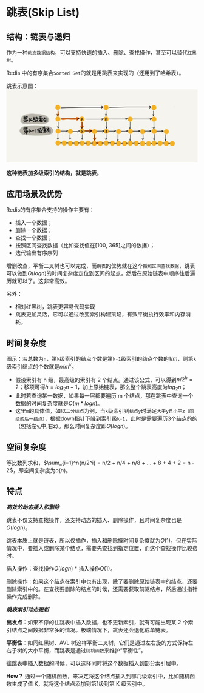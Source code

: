 # 跳表(Skip List)

## 结构：链表与递归

作为一种`动态数据结构`，可以支持快速的插入、删除、查找操作，甚至可以替代`红黑树`。

Redis 中的有序集合`Sorted Set`的就是用跳表来实现的（还用到了哈希表）。

跳表示意图：
![跳表示意图](../../.imgs/skip_list.jpg)

**这种链表加多级索引的结构，就是跳表**。

## 应用场景及优势

Redis的有序集合支持的操作主要有：

- 插入一个数据；
- 删除一个数据；
- 查找一个数据；
- 按照区间查找数据（比如查找值在[100, 365]之间的数据）；
- 迭代输出有序序列

增删改查，平衡二叉树也可以完成，而`跳表`的优势就在这个`按照区间查找数据`，跳表可以做到$O(logn)$的时间复杂度定位到区间的起点，然后在原始链表中顺序往后遍历就可以了。这非常高效。

另外：

- 相对红黑树，跳表更容易代码实现
- 跳表更加灵活，它可以通过改变索引构建策略，有效平衡执行效率和内存消耗。

## 时间复杂度

图示：若总数为`n`，第`k`级索引的结点个数是第`k-1`级索引的结点个数的$1/m$，则第`k`级索引结点的个数就是$n/m^k$。

- 假设索引有 h 级，最高级的索引有 2 个结点。通过该公式，可以得到$n/2^h=2$；移项可得$h=log_2{n-1}$，加上原始链表，那么整个跳表高度为$log_2{n}$；
- 此时若查询某一数据，如果每一层都要遍历 m 个结点，那在跳表中查询一个数据的时间复杂度就是$O(m*logn)$。
- 这里`m`的具体值，如以`二分结点`为例，当`k`级索引到`结点y`时满足`大于y且小于z（同级的后一结点）`，根据down指针下降到索引级`k-1`，此时是需要遍历3个结点的的（包括左y,中,右z）。那么时间复杂度即$O(logn)$。

## 空间复杂度

等比数列求和，$\sum_{i=1}^n{n/2^i} = n/2 + n/4 + n/8 + ... + 8 + 4 + 2 = n - 2$，即空间复杂度为$o(n)$。

## 特点

***高效的动态插入和删除***

跳表不仅支持查找操作，还支持动态的插入、删除操作，且时间复杂度也是$O(logn)$。

跳表本质上就是链表，所以仅插作，插入和删除操时间复杂度就为$O(1)$，但在实际情况中，要插入或删除某个结点，需要先查找到指定位置，而这个查找操作比较费时。

插入操作：查找操作$O(logn)$ * 插入操作$O(1)$。

删除操作：如果这个结点在索引中也有出现，除了要删除原始链表中的结点，还要删除索引中的。在查找要删除的结点的时候，还需要获取前驱结点，然后通过指针操作完成删除。

***跳表索引动态更新***

**出发点**：如果不停的往跳表中插入数据，也不更新索引，就有可能出现某 2 个索引结点之间数据非常多的情况。极端情况下，跳表还会退化成单链表。

**平衡性**：如同红黑树、AVL 树这样平衡二叉树，它们是通过左右旋的方式保持左右子树的大小平衡，而跳表是通过`随机函数`来维护“平衡性”。

往跳表中插入数据的时候，可以选择同时将这个数据插入到部分索引层中。

**How？** 通过一个随机函数，来决定将这个结点插入到哪几级索引中，比如随机函数生成了值 K，就将这个结点添加到第1级到第 K 级索引中。
